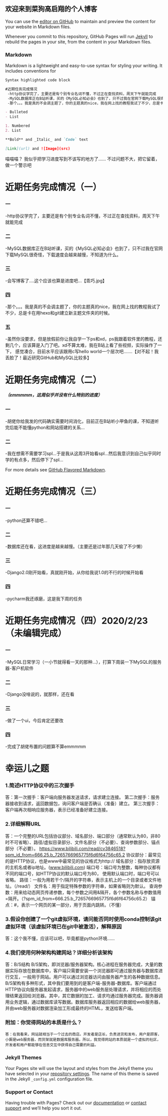 ## 欢迎来到菜狗高启翔的个人博客

You can use the [editor on GitHub](https://github.com/xiang-axiang/xiang-axiang.github.io/edit/master/index.md) to maintain and preview the content for your website in Markdown files.

Whenever you commit to this repository, GitHub Pages will run [Jekyll](https://jekyllrb.com/) to rebuild the pages in your site, from the content in your Markdown files.

### Markdown

Markdown is a lightweight and easy-to-use syntax for styling your writing. It includes conventions for

```markdown
Syntax highlighted code block

#近期任务完成情况
 -http协议学完了，主要还是有个别专业名词不懂，不过正在查找资料，周天下午就能完成
 -MySQL数据库正在B站听课，买的《MySQL必知必会》也到了，只不过我在官网下载MySQL很奇怪，下载速度会越来越慢，不知道为什么。
 -那个。。。我是真的不会调主题了，你的主题真的nice，我在网上找的教程我试了不少，总是卡在用hexo和git建立新主题文件夹的时候。

- Bulleted
- List

1. Numbered
2. List

**Bold** and _Italic_ and `Code` text

[Link](url) and ![Image](src)
```
喵喵喵？
我似乎把学习进度写到不该写的地方了......
不过问题不大，把它留着，做一个警示吧

# 近期任务完成情况（一）
### 一
 -http协议学完了，主要还是有个别专业名词不懂，不过正在查找资料，周天下午就能完成
### 二
 -MySQL数据库正在B站听课，买的《MySQL必知必会》也到了，只不过我在官网下载MySQL很奇怪，下载速度会越来越慢，不知道为什么。
### 三
 -会写博客了....这个应该也算是进度吧...【乖巧.jpg】
### 四
 -那个。。。我是真的不会调主题了，你的主题真的nice，我在网上找的教程我试了不少，总是卡在用hexo和git建立新主题文件夹的时候。
### 五
 -虽然你没要求，但是放假前你让我自学一下ps和xd，ps我跟着软件里的教程，还剩几个，应该算是入门了吧。xd不算太难，我在B站上看了些视频，实际操作了一下，
感觉凑合，目前水平应该跟用c写hello world一个层次吧.......【对不起！我丢脸了！最近研究GitHub和MySQL比较多】

# 近期任务完成情况（二）
##### （emmmmm，这周似乎并没有什么特别的进度）
### 一
 -胡佬你给我发的代码确实需要时间消化，目前正在B站听小甲鱼的课，不知道听完后能不能懂python和网站搭建的关系...
### 二
 -我在想需不需要学习spl...于是我从这周3开始看spl...然后我意识到自己似乎同时学的有点多，然后停下了spl...

For more details see [GitHub Flavored Markdown](https://guides.github.com/features/mastering-markdown/).

# 近期任务完成情况（三）
### 一
 -python还算不错吧...
### 二
 -数据库还在看，这进度是越来越慢。（主要还是过年那几天偷了不少懒）
### 三
 -Django2.0刚开始看，真就刚开始，从你给我说1.0的不行的时候开始看
### 四
 -pycharm我还琢磨，这是我下周的任务

# 近期任务完成情况（四）2020/2/23（未编辑完成）
### 一
 -MySQL日常学习（一小节就得看一天的那种...），打算下周装一下MySQL的服务器-客户机软件
### 二
 -Django没啥说的，就那样，还在看
### 三
 -做了一个ui，今后肯定还要改
### 四
 -完成了胡佬布置的问题算不算emmmmm

# 幸运儿之题
### 1.简述HTTP协议中的三次握手
答：第一次握手：客户端向服务器发送请求，请求建立连接。
    第二次握手：服务器接收到请求，返回数据包，询问客户端是否确认（准备）建立。
    第三次握手：客户端再次相响应服务器，表示已经准备好建立连接。
### 2.详细解释URL
答：一个完整的URL包括协议部分、域名部分、端口部分（通常默认为80，非80时不可省略）、路径/虚拟目录部分、文件名部分（不必要）、查询参数部分、锚点部分（不必要）。
https://www.bilibili.com/read/cv3846518?spm_id_from=666.25.b_7265766965775f6d6f64756c65.2
协议部分：最常见的是HTTP协议，也是www中最常见的协议格式为http://
域名部分：指存放资源的主机名或者ip地址。(www.bilibili.com)
端口号：端口号为整数，每种协议都有不同的端口号，如HTTP协议的默认端口号为80， 使用默认端口时，端口号可以省略。
路径：一般为用若干个/隔开的字符串，表示主机上的一个目录或者文件地址。（/read/）
文件名：用于指定特殊参数的字符串，如果省略则为默认。
查询参数：用来给动态网页传递参数，每个参数之间用&隔开，各个参数名称与参数值用=隔开。（?spm_id_from=666.25.b_7265766965775f6d6f64756c65.2）
锚点：#，表示一个网页的某一部分，用于页面内跳转。（不懂）
### 3.假设你创建了一个git虚拟环境，请问能否同时使用conda控制该git虚拟环境（该虚拟环境已在git中被激活），解释原因
答：这个我不懂，应该可以吧，毕竟都是python环境……
### 4.我们使用何种架构构建网站？详细分析该架构
答：B/S结构
    B/S架构，即浏览器/服务器架构。核心进程在服务器完成，大量的数据实际存放在数据库中，客户端只需要安装一个浏览器即可通过服务器与数据库进行交互，一般用于网站。用户可以通过浏览器访问由服务器产生的各种数据信息。B/S架构有多种形式，其中我们要用到的是客户端-服务器-数据库。客户端通过HTTP协议向服务器发起请求，服务器中的web服务层处理请求，并将相应的而处理结果返回给浏览器。其中，其它数据的加工、请求均通过服务器完成。服务器调用业务逻辑，通过数据库读写数据。数据库服务器返回相应的数据给web服务器，并由web服务器对数据渲染加工形成最终的HTML，发送给客户端。
### 附加：你觉得网站的本质是什么？
    答：在我看来，网站就相当于一个过去的商店。开发者是店长，负责进货和发布，用户是顾客，小厮是web服务器，而货架就是数据库服务器。所以，我觉得网站的本质就是一个虚拟的社区，开发者和用户都能够在信息交互中获得自己需要的利益。


### Jekyll Themes

Your Pages site will use the layout and styles from the Jekyll theme you have selected in your [repository settings](https://github.com/xiang-axiang/xiang-axiang.github.io/settings). The name of this theme is saved in the Jekyll `_config.yml` configuration file.

### Support or Contact

Having trouble with Pages? Check out our [documentation](https://help.github.com/categories/github-pages-basics/) or [contact support](https://github.com/contact) and we’ll help you sort it out.
